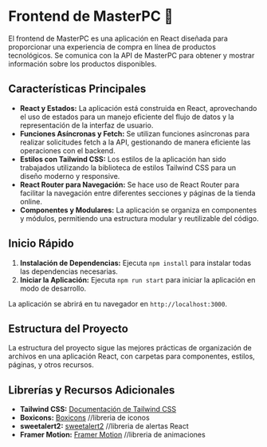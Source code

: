 # Frontend de MasterPC 🛒

El frontend de MasterPC es una aplicación en React diseñada para proporcionar una experiencia de compra en línea de productos tecnológicos. Se comunica con la API de MasterPC para obtener y mostrar información sobre los productos disponibles.

## Características Principales

- **React y Estados:** La aplicación está construida en React, aprovechando el uso de estados para un manejo eficiente del flujo de datos y la representación de la interfaz de usuario.
- **Funciones Asíncronas y Fetch:** Se utilizan funciones asíncronas para realizar solicitudes fetch a la API, gestionando de manera eficiente las operaciones con el backend.
- **Estilos con Tailwind CSS:** Los estilos de la aplicación han sido trabajados utilizando la biblioteca de estilos Tailwind CSS para un diseño moderno y responsive.
- **React Router para Navegación:** Se hace uso de React Router para facilitar la navegación entre diferentes secciones y páginas de la tienda online.
- **Componentes y Modulares:** La aplicación se organiza en componentes y módulos, permitiendo una estructura modular y reutilizable del código.

## Inicio Rápido

1. **Instalación de Dependencias:** Ejecuta `npm install` para instalar todas las dependencias necesarias.
2. **Iniciar la Aplicación:** Ejecuta `npm run start` para iniciar la aplicación en modo de desarrollo.

La aplicación se abrirá en tu navegador en `http://localhost:3000`.

## Estructura del Proyecto

La estructura del proyecto sigue las mejores prácticas de organización de archivos en una aplicación React, con carpetas para componentes, estilos, páginas, y otros recursos.



## Librerías y Recursos Adicionales

- **Tailwind CSS:** [Documentación de Tailwind CSS](https://tailwindcss.com/docs)
- **Boxicons:** [Boxicons](https://boxicons.com/usage) //libreria de iconos
- **sweetalert2:** [sweetalert2](https://sweetalert2.github.io/#declarative-templates) //libreria de alertas React
- **Framer Motion:** [Framer Motion](https://www.framer.com/motion/) //libreria de animaciones 

